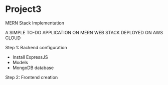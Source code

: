 # Project3
MERN Stack Implementation

A SIMPLE TO-DO APPLICATION ON MERN WEB STACK DEPLOYED ON AWS CLOUD

Step 1: Backend configuration

- Install ExpressJS
- Models
- MongoDB database

Step 2: Frontend creation

